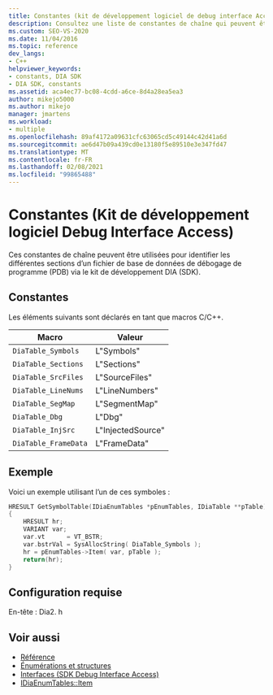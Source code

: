 ```yaml
---
title: Constantes (kit de développement logiciel de debug interface Access) | Microsoft Docs
description: Consultez une liste de constantes de chaîne qui peuvent être utilisées pour identifier les différentes sections d’un fichier de base de données de débogage de programme (PDB) via le kit de développement logiciel (SDK) debug interface Access (DIA).
ms.custom: SEO-VS-2020
ms.date: 11/04/2016
ms.topic: reference
dev_langs:
- C++
helpviewer_keywords:
- constants, DIA SDK
- DIA SDK, constants
ms.assetid: aca4ec77-bc08-4cdd-a6ce-8d4a28ea5ea3
author: mikejo5000
ms.author: mikejo
manager: jmartens
ms.workload:
- multiple
ms.openlocfilehash: 89af4172a09631cfc63065cd5c49144c42d41a6d
ms.sourcegitcommit: ae6d47b09a439cd0e13180f5e89510e3e347fd47
ms.translationtype: MT
ms.contentlocale: fr-FR
ms.lasthandoff: 02/08/2021
ms.locfileid: "99865488"
---
```

# <a name="constants-debug-interface-access-sdk"></a>Constantes (Kit de développement logiciel Debug Interface Access)
Ces constantes de chaîne peuvent être utilisées pour identifier les différentes sections d’un fichier de base de données de débogage de programme (PDB) via le kit de développement DIA (SDK).

## <a name="constants"></a>Constantes
Les éléments suivants sont déclarés en tant que macros C/C++.

|Macro|Valeur|
|-----------|-----------|
|`DiaTable_Symbols`|L"Symbols"|
|`DiaTable_Sections`|L"Sections"|
|`DiaTable_SrcFiles`|L"SourceFiles"|
|`DiaTable_LineNums`|L"LineNumbers"|
|`DiaTable_SegMap`|L"SegmentMap"|
|`DiaTable_Dbg`|L"Dbg"|
|`DiaTable_InjSrc`|L"InjectedSource"|
|`DiaTable_FrameData`|L"FrameData"|

## <a name="example"></a>Exemple
Voici un exemple utilisant l’un de ces symboles :

```C++
HRESULT GetSymbolTable(IDiaEnumTables *pEnumTables, IDiaTable **pTable)
{
    HRESULT hr;
    VARIANT var;
    var.vt      = VT_BSTR;
    var.bstrVal = SysAllocString( DiaTable_Symbols );
    hr = pEnumTables->Item( var, pTable );
    return(hr);
}
```

## <a name="requirements"></a>Configuration requise
En-tête : Dia2. h

## <a name="see-also"></a>Voir aussi
- [Référence](../../debugger/debug-interface-access/debug-interface-access-sdk-reference.md)
- [Énumérations et structures](../../debugger/debug-interface-access/enumerations-and-structures.md)
- [Interfaces (SDK Debug Interface Access)](../../debugger/debug-interface-access/interfaces-debug-interface-access-sdk.md)
- [IDiaEnumTables::Item](../../debugger/debug-interface-access/idiaenumtables-item.md)

